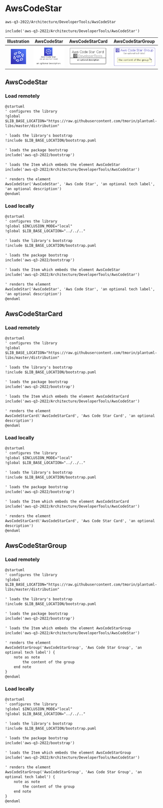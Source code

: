 # AwsCodeStar


```text
aws-q3-2022/Architecture/DeveloperTools/AwsCodeStar
```

```text
include('aws-q3-2022/Architecture/DeveloperTools/AwsCodeStar')
```



| Illustration | AwsCodeStar | AwsCodeStarCard | AwsCodeStarGroup |
| :---: | :---: | :---: | :---: |
| ![illustration for Illustration](../../../aws-q3-2022/Architecture/DeveloperTools/AwsCodeStar.png) | ![illustration for AwsCodeStar](../../../aws-q3-2022/Architecture/DeveloperTools/AwsCodeStar.Local.png) | ![illustration for AwsCodeStarCard](../../../aws-q3-2022/Architecture/DeveloperTools/AwsCodeStarCard.Local.png) | ![illustration for AwsCodeStarGroup](../../../aws-q3-2022/Architecture/DeveloperTools/AwsCodeStarGroup.Local.png) |




## AwsCodeStar

### Load remotely
```plantuml
@startuml
' configures the library
!global $LIB_BASE_LOCATION="https://raw.githubusercontent.com/tmorin/plantuml-libs/master/distribution"

' loads the library's bootstrap
!include $LIB_BASE_LOCATION/bootstrap.puml

' loads the package bootstrap
include('aws-q3-2022/bootstrap')

' loads the Item which embeds the element AwsCodeStar
include('aws-q3-2022/Architecture/DeveloperTools/AwsCodeStar')

' renders the element
AwsCodeStar('AwsCodeStar', 'Aws Code Star', 'an optional tech label', 'an optional description')
@enduml
```

### Load locally
```plantuml
@startuml
' configures the library
!global $INCLUSION_MODE="local"
!global $LIB_BASE_LOCATION="../../.."

' loads the library's bootstrap
!include $LIB_BASE_LOCATION/bootstrap.puml

' loads the package bootstrap
include('aws-q3-2022/bootstrap')

' loads the Item which embeds the element AwsCodeStar
include('aws-q3-2022/Architecture/DeveloperTools/AwsCodeStar')

' renders the element
AwsCodeStar('AwsCodeStar', 'Aws Code Star', 'an optional tech label', 'an optional description')
@enduml
```

## AwsCodeStarCard

### Load remotely
```plantuml
@startuml
' configures the library
!global $LIB_BASE_LOCATION="https://raw.githubusercontent.com/tmorin/plantuml-libs/master/distribution"

' loads the library's bootstrap
!include $LIB_BASE_LOCATION/bootstrap.puml

' loads the package bootstrap
include('aws-q3-2022/bootstrap')

' loads the Item which embeds the element AwsCodeStarCard
include('aws-q3-2022/Architecture/DeveloperTools/AwsCodeStar')

' renders the element
AwsCodeStarCard('AwsCodeStarCard', 'Aws Code Star Card', 'an optional description')
@enduml
```

### Load locally
```plantuml
@startuml
' configures the library
!global $INCLUSION_MODE="local"
!global $LIB_BASE_LOCATION="../../.."

' loads the library's bootstrap
!include $LIB_BASE_LOCATION/bootstrap.puml

' loads the package bootstrap
include('aws-q3-2022/bootstrap')

' loads the Item which embeds the element AwsCodeStarCard
include('aws-q3-2022/Architecture/DeveloperTools/AwsCodeStar')

' renders the element
AwsCodeStarCard('AwsCodeStarCard', 'Aws Code Star Card', 'an optional description')
@enduml
```

## AwsCodeStarGroup

### Load remotely
```plantuml
@startuml
' configures the library
!global $LIB_BASE_LOCATION="https://raw.githubusercontent.com/tmorin/plantuml-libs/master/distribution"

' loads the library's bootstrap
!include $LIB_BASE_LOCATION/bootstrap.puml

' loads the package bootstrap
include('aws-q3-2022/bootstrap')

' loads the Item which embeds the element AwsCodeStarGroup
include('aws-q3-2022/Architecture/DeveloperTools/AwsCodeStar')

' renders the element
AwsCodeStarGroup('AwsCodeStarGroup', 'Aws Code Star Group', 'an optional tech label') {
    note as note
        the content of the group
    end note
}
@enduml
```

### Load locally
```plantuml
@startuml
' configures the library
!global $INCLUSION_MODE="local"
!global $LIB_BASE_LOCATION="../../.."

' loads the library's bootstrap
!include $LIB_BASE_LOCATION/bootstrap.puml

' loads the package bootstrap
include('aws-q3-2022/bootstrap')

' loads the Item which embeds the element AwsCodeStarGroup
include('aws-q3-2022/Architecture/DeveloperTools/AwsCodeStar')

' renders the element
AwsCodeStarGroup('AwsCodeStarGroup', 'Aws Code Star Group', 'an optional tech label') {
    note as note
        the content of the group
    end note
}
@enduml
```

